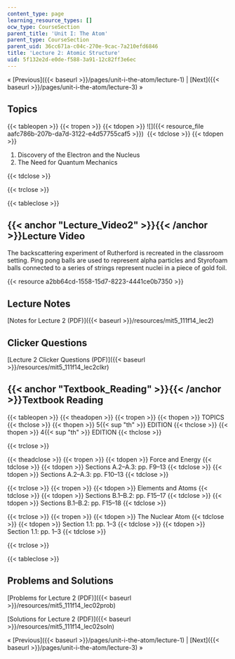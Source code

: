 ```yaml
---
content_type: page
learning_resource_types: []
ocw_type: CourseSection
parent_title: 'Unit I: The Atom'
parent_type: CourseSection
parent_uid: 36cc671a-c04c-270e-9cac-7a210efd6846
title: 'Lecture 2: Atomic Structure'
uid: 5f132e2d-e0de-f588-3a91-12c82ff3e6ec
---
```


« [Previous]({{< baseurl >}}/pages/unit-i-the-atom/lecture-1) | [Next]({{< baseurl >}}/pages/unit-i-the-atom/lecture-3) »

Topics
------

{{< tableopen >}}
{{< tropen >}}
{{< tdopen >}}
![]({{< resource_file aafc786b-207b-da7d-3122-e4d57755caf5 >}}) 
{{< tdclose >}}
{{< tdopen >}}


1.  Discovery of the Electron and the Nucleus
2.  The Need for Quantum Mechanics


{{< tdclose >}}

{{< trclose >}}

{{< tableclose >}}

{{< anchor "Lecture_Video2" >}}{{< /anchor >}}Lecture Video
-----------------------------------------------------------

The backscattering experiment of Rutherford is recreated in the classroom setting. Ping pong balls are used to represent alpha particles and Styrofoam balls connected to a series of strings represent nuclei in a piece of gold foil.

{{< resource a2bb64cd-1558-15d7-8223-4441ce0b7350 >}}

Lecture Notes
-------------

[Notes for Lecture 2 (PDF)]({{< baseurl >}}/resources/mit5_111f14_lec2)

Clicker Questions
-----------------

[Lecture 2 Clicker Questions (PDF)]({{< baseurl >}}/resources/mit5_111f14_lec2clkr)

{{< anchor "Textbook_Reading" >}}{{< /anchor >}}Textbook Reading
----------------------------------------------------------------

{{< tableopen >}}
{{< theadopen >}}
{{< tropen >}}
{{< thopen >}}
TOPICS
{{< thclose >}}
{{< thopen >}}
5{{< sup "th" >}} EDITION
{{< thclose >}}
{{< thopen >}}
4{{< sup "th" >}} EDITION
{{< thclose >}}

{{< trclose >}}

{{< theadclose >}}
{{< tropen >}}
{{< tdopen >}}
Force and Energy
{{< tdclose >}}
{{< tdopen >}}
Sections A.2–A.3: pp. F9–13
{{< tdclose >}}
{{< tdopen >}}
Sections A.2–A.3: pp. F10–13
{{< tdclose >}}

{{< trclose >}}
{{< tropen >}}
{{< tdopen >}}
Elements and Atoms
{{< tdclose >}}
{{< tdopen >}}
Sections B.1–B.2: pp. F15–17
{{< tdclose >}}
{{< tdopen >}}
Sections B.1–B.2: pp. F15–18
{{< tdclose >}}

{{< trclose >}}
{{< tropen >}}
{{< tdopen >}}
The Nuclear Atom
{{< tdclose >}}
{{< tdopen >}}
Section 1.1: pp. 1–3
{{< tdclose >}}
{{< tdopen >}}
Section 1.1: pp. 1–3
{{< tdclose >}}

{{< trclose >}}

{{< tableclose >}}

Problems and Solutions
----------------------

[Problems for Lecture 2 (PDF)]({{< baseurl >}}/resources/mit5_111f14_lec02prob)

[Solutions for Lecture 2 (PDF)]({{< baseurl >}}/resources/mit5_111f14_lec02soln)

« [Previous]({{< baseurl >}}/pages/unit-i-the-atom/lecture-1) | [Next]({{< baseurl >}}/pages/unit-i-the-atom/lecture-3) »